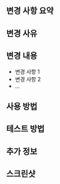 ## 변경 사항 요약

<!-- 이 PR에서 수행한 주요 변경 사항을 간단하게 요약해주세요. -->

## 변경 사유

<!-- 이 변경이 왜 필요한지에 대한 배경을 설명해주세요. 관련 이슈가 있다면 링크를 추가해주세요. -->

## 변경 내용

<!-- 자세한 변경 내용을 기술해주세요. -->

- 변경 사항 1
- 변경 사항 2
- ...

## 사용 방법

<!-- 이 변경 사항을 어떻게 사용하는지 설명해주세요. 필요한 경우 코드 블록을 사용하여 예시를 보여주세요. -->

## 테스트 방법

<!-- 이 변경 사항을 어떻게 테스트했는지 설명해주세요. -->

## 추가 정보

<!-- 이 PR과 관련된 추가 정보가 있다면 여기에 기술해주세요. -->

## 스크린샷

<!-- UI 변경 사항이 있다면 스크린샷을 첨부해주세요. -->
